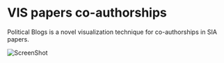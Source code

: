 VIS papers co-authorships
=============
Political Blogs is a novel visualization technique for co-authorships in SIA papers. 

![ScreenShot](http://www.cs.uic.edu/~tdang/PoliticalBlogs/teaser.png)












